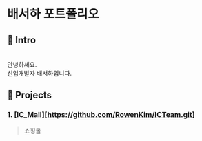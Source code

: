 # 배서하 포트폴리오


## 📌 Intro
<br>
안녕하세요. <br>
신입개발자 배서하입니다.

## 📌 Projects
### 1. [IC_Mall][https://github.com/RowenKim/ICTeam.git]
> 쇼핑몰

